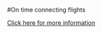 #On time connecting flights

[Click here for more information](https://github.com/mirzaevinom/data_incubator/wiki)